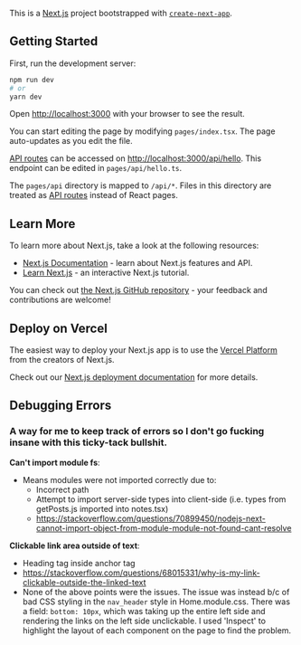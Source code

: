 This is a [Next.js](https://nextjs.org/) project bootstrapped with [`create-next-app`](https://github.com/vercel/next.js/tree/canary/packages/create-next-app).

## Getting Started

First, run the development server:

```bash
npm run dev
# or
yarn dev
```

Open [http://localhost:3000](http://localhost:3000) with your browser to see the result.

You can start editing the page by modifying `pages/index.tsx`. The page auto-updates as you edit the file.

[API routes](https://nextjs.org/docs/api-routes/introduction) can be accessed on [http://localhost:3000/api/hello](http://localhost:3000/api/hello). This endpoint can be edited in `pages/api/hello.ts`.

The `pages/api` directory is mapped to `/api/*`. Files in this directory are treated as [API routes](https://nextjs.org/docs/api-routes/introduction) instead of React pages.

## Learn More

To learn more about Next.js, take a look at the following resources:

- [Next.js Documentation](https://nextjs.org/docs) - learn about Next.js features and API.
- [Learn Next.js](https://nextjs.org/learn) - an interactive Next.js tutorial.

You can check out [the Next.js GitHub repository](https://github.com/vercel/next.js/) - your feedback and contributions are welcome!

## Deploy on Vercel

The easiest way to deploy your Next.js app is to use the [Vercel Platform](https://vercel.com/new?utm_medium=default-template&filter=next.js&utm_source=create-next-app&utm_campaign=create-next-app-readme) from the creators of Next.js.

Check out our [Next.js deployment documentation](https://nextjs.org/docs/deployment) for more details.

## Debugging Errors

### A way for me to keep track of errors so I don't go fucking insane with this ticky-tack bullshit.

**Can't import module fs**:
  * Means modules were not imported correctly due to:
    * Incorrect path
    * Attempt to import server-side types into client-side (i.e. types from getPosts.js imported into notes.tsx)
    * https://stackoverflow.com/questions/70899450/nodejs-next-cannot-import-object-from-module-module-not-found-cant-resolve

**Clickable link area outside of text**:
  * Heading tag inside anchor tag
  * https://stackoverflow.com/questions/68015331/why-is-my-link-clickable-outside-the-linked-text
  * None of the above points were the issues. The issue was instead b/c of bad CSS styling in the `nav_header` style in Home.module.css. There was a field: `bottom: 10px`, which was taking up the entire left side and rendering the links on the left side unclickable. I used 'Inspect' to highlight the layout of each component on the page to find the problem.
